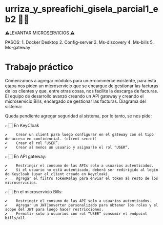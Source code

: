 # urriza_y_spreafichi_gisela_parcial1_eb2 🚀👾

⚠️LEVANTAR MICROSERVICIOS ⚠️

PASOS:
    1.	Docker Desktop
    2.	Config-server
    3.	Ms-discovery
    4.	Ms-bills
    5.	Ms-gateway

# Trabajo práctico

Comenzamos a agregar módulos para un e-commerce existente, para esta etapa nos piden un microservicio que se encargue de gestionar las facturas de los clientes y que, entre otras cosas, nos facilite la descarga de facturas. El equipo de desarrollo avanzó creando un API gateway y creando el microservicio Bills, encargado de gestionar las facturas. 
Diagrama del sistema:
 
Queda pendiente agregar seguridad al sistema, por lo tanto, se nos pide:

👉🏻 En KeyCloak

    ✔️    Crear un client para luego configurar en el gateway con el tipo de acceso en confidencial. (client-secret)
    ✔️    Crear el rol “USER”.
    ✔️    Crear al menos un usuario y asignarle el rol “USER”.
    
👉🏻 En API gateway:

    ✔️    Restringir el consumo de las APIs solo a usuarios autenticados.
    ✔️    Si el usuario no está autenticado, deberá ser redirigido al login de Keycloak (usar el client creado en Keycloak).
    ✔️    Agregar el filtro TokenRelay para enviar el token al resto de los microservicios.
    
👉🏻 En el microservicio Bills:

    ✔️    Restringir el consumo de las API solo a usuarios autenticados.
    ✔️    Agregar un JWTConverter personalizado para obtener los roles y el scope del JWT para luego hacer restricciones.
    ✔️    Permitir solo a usuarios con rol “USER” consumir el endpoint bills/all.
    
